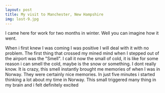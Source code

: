 ```yaml
---
layout: post
title: My visit to Manchester, New Hampshire
img: lost-9.jpg
---
```


I came here for work for two months in winter. Well you can imagine how it went.

When i first knew I was coming I was positive I will deal with it with no problem. The first thing that crossed my mined mind when I stepped out of the airport was the \"Smell\". I call it now the small of cold, it is like for some reason i can smell the cold, maybe is the snow or something. I dont really know. It is crazy, this smell instantly brought me memories of when I was in Norway. They were certainly nice memories. In just five minutes i started thinking a lot about my time in Norway. This small triggered many thing in my brain and i felt definitely excited
